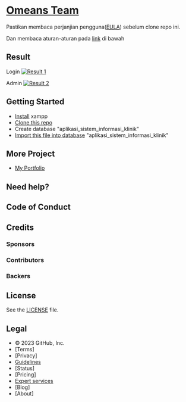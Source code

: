 # [Omeans Team](https://omeansteam.github.io/)
Pastikan membaca perjanjian pengguna([EULA](https://github.com/omeansteam/EULA)) sebelum clone repo ini.

Dan membaca aturan-aturan pada [link](https://github.com/omeansteam/porto_aplikasi_sistem_informasi_klinik#legal) di bawah

## Result

Login
[![Result 1](https://github.com/omeansteam/porto_aplikasi_sistem_informasi_klinik/blob/main/readme/1.PNG)](https://github.com/omeansteam/porto_aplikasi_sistem_informasi_klinik/blob/main/readme/1.PNG)

Admin
[![Result 2](https://github.com/omeansteam/porto_aplikasi_sistem_informasi_klinik/blob/main/readme/2.PNG)](https://github.com/omeansteam/porto_aplikasi_sistem_informasi_klinik/blob/main/readme/2.PNG)

## Getting Started

* [Install](https://www.apachefriends.org/download.html) xampp
* [Clone this repo](https://github.com/omeansteam/porto_aplikasi_sistem_informasi_klinik.git)
* Create database "aplikasi_sistem_informasi_klinik"
* [Import this file into database](https://github.com/omeansteam/porto_aplikasi_sistem_informasi_klinik/blob/main/assets/database/aplikasi_sistem_informasi_klinik.sql) "aplikasi_sistem_informasi_klinik"

## More Project
* [My Portfolio](https://github.com/topics/portfolio-aris-hadisopiyan)


## Need help?

<!-- If you don't find the answer to your problem in our [docs](https://jekyllrb.com/docs/), or in the [troubleshooting section](https://jekyllrb.com/docs/troubleshooting/), ask the [community](https://jekyllrb.com/docs/community/) for help. -->

## Code of Conduct

## Credits

### Sponsors

### Contributors

### Backers

## License

See the [LICENSE](https://github.com/omeansteam/porto_aplikasi_sistem_informasi_klinik/blob/main/LICENSE) file.

## Legal

* © 2023 GitHub, Inc.
* [Terms]
* [Privacy]
* [Guidelines](https://github.com/omeansteam/guidelines)
* [Status]
* [Pricing]
* [Expert services]()
* [Blog]
* [About]
